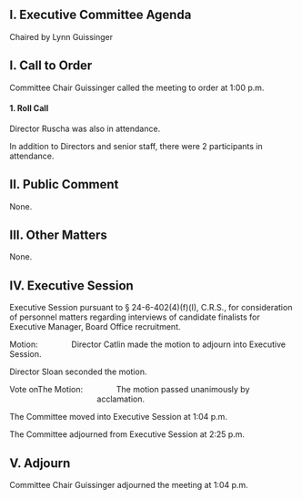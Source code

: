 ## I. Executive Committee Agenda

Chaired by Lynn Guissinger

## I. Call to Order

Committee Chair Guissinger called the meeting to order at 1:00 p.m.

#### 1. Roll Call

Director Ruscha was also in attendance.

In addition to Directors and senior staff, there were 2 participants in attendance.

## II. Public Comment

None.

## III. Other Matters

None.

## IV. Executive Session

Executive Session pursuant to § 24-6-402(4)(f)(I), C.R.S., for consideration of personnel matters regarding interviews of candidate finalists for Executive Manager, Board Office recruitment.

Motion:               Director Catlin made the motion to adjourn into Executive Session.

Director Sloan seconded the motion.

Vote onThe Motion:               The motion passed unanimously by                                        acclamation.

The Committee moved into Executive Session at 1:04 p.m.

The Committee adjourned from Executive Session at 2:25 p.m.

## V. Adjourn

Committee Chair Guissinger adjourned the meeting at 1:04 p.m.